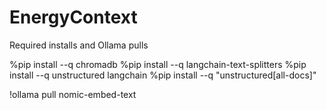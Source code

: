 # EnergyContext

Required installs and Ollama pulls

%pip install --q chromadb
%pip install --q langchain-text-splitters
%pip install --q unstructured langchain
%pip install --q "unstructured[all-docs]"


!ollama pull nomic-embed-text

